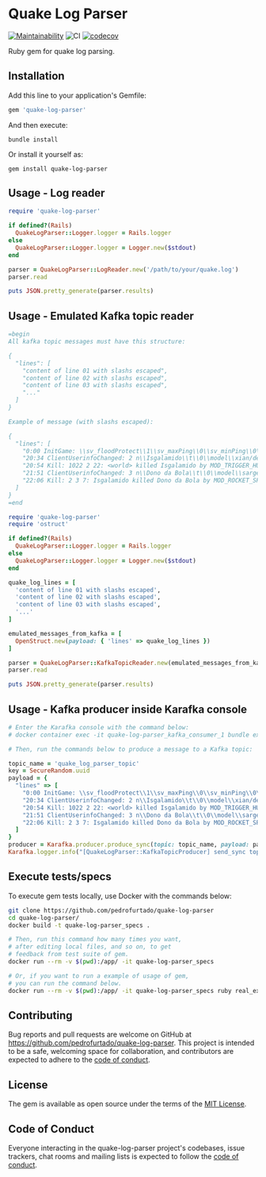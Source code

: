 # Quake Log Parser

[![Maintainability](https://api.codeclimate.com/v1/badges/8bbcb90abf1f392d7e68/maintainability)](https://codeclimate.com/github/pedrofurtado/quake-log-parser/maintainability)
![CI](https://github.com/pedrofurtado/quake-log-parser/actions/workflows/ci.yml/badge.svg)
[![codecov](https://codecov.io/gh/pedrofurtado/quake-log-parser/graph/badge.svg?token=DUC0CORI0N)](https://codecov.io/gh/pedrofurtado/quake-log-parser)

Ruby gem for quake log parsing.

## Installation

Add this line to your application's Gemfile:

```ruby
gem 'quake-log-parser'
```

And then execute:

    bundle install

Or install it yourself as:

    gem install quake-log-parser

## Usage - Log reader

```ruby
require 'quake-log-parser'

if defined?(Rails)
  QuakeLogParser::Logger.logger = Rails.logger
else
  QuakeLogParser::Logger.logger = Logger.new($stdout)
end

parser = QuakeLogParser::LogReader.new('/path/to/your/quake.log')
parser.read

puts JSON.pretty_generate(parser.results)
```

## Usage - Emulated Kafka topic reader

```ruby
=begin
All kafka topic messages must have this structure:

{
  "lines": [
    "content of line 01 with slashs escaped",
    "content of line 02 with slashs escaped",
    "content of line 03 with slashs escaped",
    "..."
  ]
}

Example of message (with slashs escaped):

{
  "lines": [
    "0:00 InitGame: \\sv_floodProtect\\1\\sv_maxPing\\0\\sv_minPing\\0\\sv_maxRate\\10000\\sv_minRate\\0\\sv_hostname\\Code Miner Server\\g_gametype\\0\\sv_privateClients\\2\\sv_maxclients\\16\\sv_allowDownload\\0\\dmflags\\0\fraglimit\\20\\timelimit\\15\\g_maxGameClients\\0\\capturelimit\\8\\version\\ioq3 1.36 linux-x86_64 Apr 12 2009\\protocol\\68\\mapname\\q3dm17\\gamename\baseq3\\g_needpass\\0",
    "20:34 ClientUserinfoChanged: 2 n\\Isgalamido\\t\\0\\model\\xian/default\\hmodel\\xian/default\\g_redteam\\g_blueteam\\c1\\4\\c2\\5\\hc\\100\\w\\0\\l\\0\\tt\\0\\tl\\0",
    "20:54 Kill: 1022 2 22: <world> killed Isgalamido by MOD_TRIGGER_HURT",
    "21:51 ClientUserinfoChanged: 3 n\\Dono da Bola\\t\\0\\model\\sarge/krusade\\hmodel\\sarge/krusade\\g_redteam\\g_blueteam\\c1\\5\\c2\\5\\hc\\95\\w\\0\\l\\0\\tt\\0\\tl\\0",
    "22:06 Kill: 2 3 7: Isgalamido killed Dono da Bola by MOD_ROCKET_SPLASH"
  ]
}
=end

require 'quake-log-parser'
require 'ostruct'

if defined?(Rails)
  QuakeLogParser::Logger.logger = Rails.logger
else
  QuakeLogParser::Logger.logger = Logger.new($stdout)
end

quake_log_lines = [
  'content of line 01 with slashs escaped',
  'content of line 02 with slashs escaped',
  'content of line 03 with slashs escaped',
  '...'
]

emulated_messages_from_kafka = [
  OpenStruct.new(payload: { 'lines' => quake_log_lines })
]

parser = QuakeLogParser::KafkaTopicReader.new(emulated_messages_from_kafka)
parser.read

puts JSON.pretty_generate(parser.results)
```

## Usage - Kafka producer inside Karafka console

```ruby
# Enter the Karafka console with the command below:
# docker container exec -it quake-log-parser_kafka_consumer_1 bundle exec karafka console

# Then, run the commands below to produce a message to a Kafka topic:

topic_name = 'quake_log_parser_topic'
key = SecureRandom.uuid
payload = {
  "lines" => [
    "0:00 InitGame: \\sv_floodProtect\\1\\sv_maxPing\\0\\sv_minPing\\0\\sv_maxRate\\10000\\sv_minRate\\0\\sv_hostname\\Code Miner Server\\g_gametype\\0\\sv_privateClients\\2\\sv_maxclients\\16\\sv_allowDownload\\0\\dmflags\\0\fraglimit\\20\\timelimit\\15\\g_maxGameClients\\0\\capturelimit\\8\\version\\ioq3 1.36 linux-x86_64 Apr 12 2009\\protocol\\68\\mapname\\q3dm17\\gamename\baseq3\\g_needpass\\0",
    "20:34 ClientUserinfoChanged: 2 n\\Isgalamido\\t\\0\\model\\xian/default\\hmodel\\xian/default\\g_redteam\\g_blueteam\\c1\\4\\c2\\5\\hc\\100\\w\\0\\l\\0\\tt\\0\\tl\\0",
    "20:54 Kill: 1022 2 22: <world> killed Isgalamido by MOD_TRIGGER_HURT",
    "21:51 ClientUserinfoChanged: 3 n\\Dono da Bola\\t\\0\\model\\sarge/krusade\\hmodel\\sarge/krusade\\g_redteam\\g_blueteam\\c1\\5\\c2\\5\\hc\\95\\w\\0\\l\\0\\tt\\0\\tl\\0",
    "22:06 Kill: 2 3 7: Isgalamido killed Dono da Bola by MOD_ROCKET_SPLASH"
  ]
}
producer = Karafka.producer.produce_sync(topic: topic_name, payload: payload.to_json, key: key)
Karafka.logger.info("[QuakeLogParser::KafkaTopicProducer] send_sync topic=#{topic_name} key=#{key} offset=#{producer.offset} partition=#{producer.partition} payload=#{payload}")
```

## Execute tests/specs

To execute gem tests locally, use Docker with the commands below:

```bash
git clone https://github.com/pedrofurtado/quake-log-parser
cd quake-log-parser/
docker build -t quake-log-parser_specs .

# Then, run this command how many times you want,
# after editing local files, and so on, to get
# feedback from test suite of gem.
docker run --rm -v $(pwd):/app/ -it quake-log-parser_specs

# Or, if you want to run a example of usage of gem,
# you can run the command below.
docker run --rm -v $(pwd):/app/ -it quake-log-parser_specs ruby real_example_to_run.rb
```

## Contributing

Bug reports and pull requests are welcome on GitHub at https://github.com/pedrofurtado/quake-log-parser. This project is intended to be a safe, welcoming space for collaboration, and contributors are expected to adhere to the [code of conduct](https://github.com/pedrofurtado/quake-log-parser/blob/master/CODE_OF_CONDUCT.md).

## License

The gem is available as open source under the terms of the [MIT License](https://opensource.org/licenses/MIT).

## Code of Conduct

Everyone interacting in the quake-log-parser project's codebases, issue trackers, chat rooms and mailing lists is expected to follow the [code of conduct](https://github.com/pedrofurtado/quake-log-parser/blob/master/CODE_OF_CONDUCT.md).
